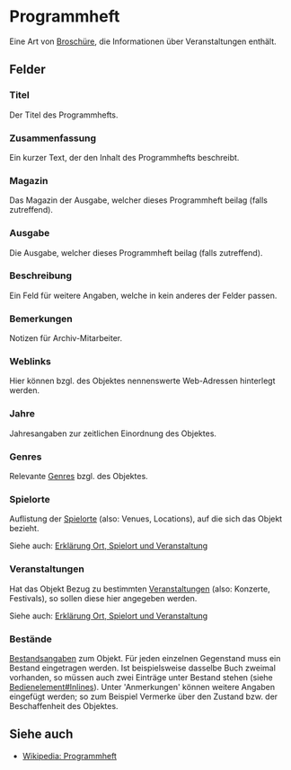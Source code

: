 Programmheft
============

Eine Art von
[Broschüre](broschuere.md "Broschüre"), die Informationen über Veranstaltungen enthält.

## Felder

### Titel

Der Titel des Programmhefts.

### Zusammenfassung

Ein kurzer Text, der den Inhalt des Programmhefts beschreibt.

### Magazin

Das Magazin der Ausgabe, welcher dieses Programmheft beilag (falls zutreffend).

### Ausgabe

Die Ausgabe, welcher dieses Programmheft beilag (falls zutreffend).

### Beschreibung

Ein Feld für weitere Angaben, welche in kein anderes der Felder passen.

### Bemerkungen

Notizen für Archiv-Mitarbeiter.

### Weblinks

Hier können bzgl. des Objektes nennenswerte Web-Adressen hinterlegt werden.

### Jahre

Jahresangaben zur zeitlichen Einordnung des Objektes.

### Genres

Relevante [Genres](genre.md "Genre") bzgl. des Objektes.

### Spielorte

Auflistung der
[Spielorte](spielort.md "Spielort") (also: Venues, Locations), auf die sich das Objekt bezieht. 

Siehe auch: [Erklärung Ort, Spielort und Veranstaltung](ort_spielort_veranstaltung.md "Ort, Spielort, Veranstaltung")

### Veranstaltungen

Hat das Objekt Bezug zu bestimmten
[Veranstaltungen](veranstaltung.md "Veranstaltung") (also: Konzerte, Festivals), so sollen diese hier angegeben werden.

Siehe auch: [Erklärung Ort, Spielort und Veranstaltung](ort_spielort_veranstaltung.md "Ort, Spielort, Veranstaltung")

### Bestände

[Bestandsangaben](bestand.md "Bestand") zum Objekt. Für jeden einzelnen Gegenstand muss ein Bestand eingetragen werden.
Ist beispielsweise dasselbe Buch zweimal vorhanden, so müssen auch zwei Einträge unter Bestand stehen (siehe
[Bedienelement#Inlines](bedienelement.md#inlines "Bedienelement")). Unter 'Anmerkungen' können weitere Angaben eingefügt
werden; so zum Beispiel Vermerke über den Zustand bzw. der Beschaffenheit des Objektes.

## Siehe auch

* [Wikipedia: Programmheft](https://de.wikipedia.org/wiki/Programmheft)
